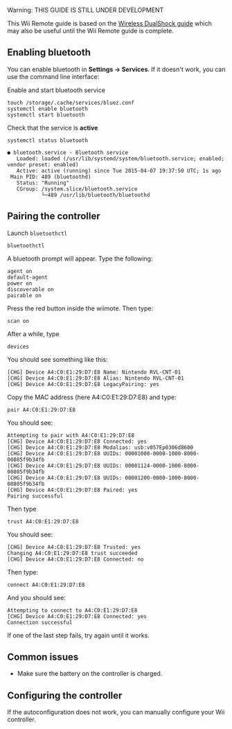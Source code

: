 Warning: THIS GUIDE IS STILL UNDER DEVELOPMENT

This Wii Remote guide is based on the [Wireless DualShock guide](Wireless-Dualshock) which may also be useful until the Wii Remote guide is complete.

## Enabling bluetooth

You can enable bluetooth in **Settings → Services**. If it doesn't work, you can use the command line interface:

Enable and start bluetooth service

    touch /storage/.cache/services/bluez.conf
    systemctl enable bluetooth
    systemctl start bluetooth

Check that the service is **active**

    systemctl status bluetooth

    ● bluetooth.service - Bluetooth service
       Loaded: loaded (/usr/lib/systemd/system/bluetooth.service; enabled; vendor preset: enabled)
       Active: active (running) since Tue 2015-04-07 19:37:50 UTC; 1s ago
     Main PID: 489 (bluetoothd)
       Status: "Running"
       CGroup: /system.slice/bluetooth.service
               └─489 /usr/lib/bluetooth/bluetoothd

## Pairing the controller

Launch ``bluetoothctl``

    bluetoothctl

A bluetooth prompt will appear. Type the following: 

    agent on
    default-agent
    power on
    discoverable on
    pairable on

Press the red button inside the wiimote. Then type:

    scan on

After a while, type

    devices

You should see something like this:

    [CHG] Device A4:C0:E1:29:D7:E8 Name: Nintendo RVL-CNT-01
    [CHG] Device A4:C0:E1:29:D7:E8 Alias: Nintendo RVL-CNT-01
    [CHG] Device A4:C0:E1:29:D7:E8 LegacyPairing: yes

Copy the MAC address (here A4:C0:E1:29:D7:E8) and type:

    pair A4:C0:E1:29:D7:E8

You should see:

    Attempting to pair with A4:C0:E1:29:D7:E8
    [CHG] Device A4:C0:E1:29:D7:E8 Connected: yes
    [CHG] Device A4:C0:E1:29:D7:E8 Modalias: usb:v057Ep0306d8600
    [CHG] Device A4:C0:E1:29:D7:E8 UUIDs: 00001000-0000-1000-8000-00805f9b34fb
    [CHG] Device A4:C0:E1:29:D7:E8 UUIDs: 00001124-0000-1000-8000-00805f9b34fb
    [CHG] Device A4:C0:E1:29:D7:E8 UUIDs: 00001200-0000-1000-8000-00805f9b34fb
    [CHG] Device A4:C0:E1:29:D7:E8 Paired: yes
    Pairing successful

Then type

    trust A4:C0:E1:29:D7:E8

You should see:

    [CHG] Device A4:C0:E1:29:D7:E8 Trusted: yes
    Changing A4:C0:E1:29:D7:E8 trust succeeded
    [CHG] Device A4:C0:E1:29:D7:E8 Connected: no

Then type:

    connect A4:C0:E1:29:D7:E8

And you should see:

    Attempting to connect to A4:C0:E1:29:D7:E8
    [CHG] Device A4:C0:E1:29:D7:E8 Connected: yes
    Connection successful

If one of the last step fails, try again until it works.

## Common issues

  * Make sure the battery on the controller is charged.

## Configuring the controller

If the autoconfiguration does not work, you can manually configure your Wii controller. 
